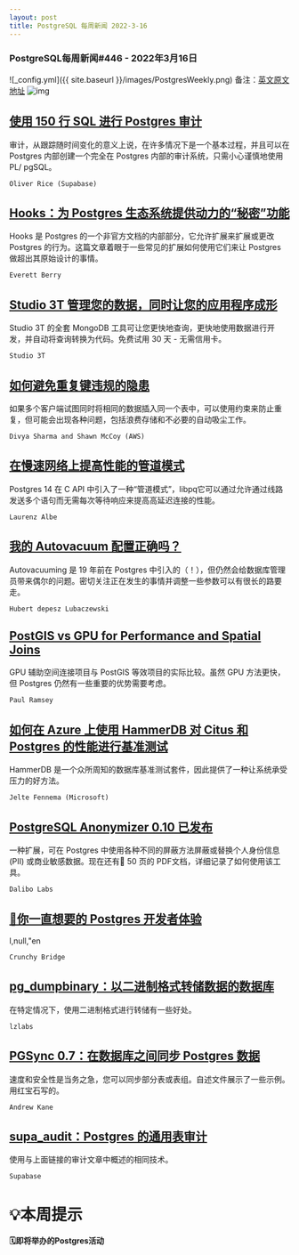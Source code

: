 ```yaml
---
layout: post
title: PostgreSQL 每周新闻 2022-3-16
---
```

### PostgreSQL每周新闻#446 - 2022年3月16日
![_config.yml]({{ site.baseurl }}/images/PostgresWeekly.png)
备注：[英文原文地址](https://postgresweekly.com/issues/446)
![img](https://res.cloudinary.com/cpress/image/upload/w_1280,e_sharpen:60/yjh9mvmvvednofiddgzd.jpg)
## [使用 150 行 SQL 进行 Postgres 审计](https://postgresweekly.com/link/120926/web)
审计，从跟踪随时间变化的意义上说，在许多情况下是一个基本过程，并且可以在 Postgres 内部创建一个完全在 Postgres 内部的审计系统，只需小心谨慎地使用 PL/ pgSQL。


`Oliver Rice (Supabase) `
## [Hooks：为 Postgres 生态系统提供动力的“秘密”功能](https://postgresweekly.com/link/120927/web)
Hooks 是 Postgres 的一个非官方文档的内部部分，它允许扩展来扩展或更改 Postgres 的行为。这篇文章着眼于一些常见的扩展如何使用它们来让 Postgres 做超出其原始设计的事情。


`Everett Berry `
## [Studio 3T 管理您的数据，同时让您的应用程序成形](https://postgresweekly.com/link/120929/web)
Studio 3T 的全套 MongoDB 工具可让您更快地查询，更快地使用数据进行开发，并自动将查询转换为代码。免费试用 30 天 - 无需信用卡。


`Studio 3T `
## [如何避免重复键违规的隐患](https://postgresweekly.com/link/120935/web)
如果多个客户端试图同时将相同的数据插入同一个表中，可以使用约束来防止重复，但可能会出现各种问题，包括浪费存储和不必要的自动吸尘工作。


`Divya Sharma and Shawn McCoy (AWS) `
## [在慢速网络上提高性能的管道模式](https://postgresweekly.com/link/120936/web)
Postgres 14 在 C API 中引入了一种“管道模式”，libpq它可以通过允许通过线路发送多个语句而无需每次等待响应来提高高延迟连接的性能。


`Laurenz Albe `
## [我的 Autovacuum 配置正确吗？](https://postgresweekly.com/link/120937/web)
Autovacuuming 是 19 年前在 Postgres 中引入的（！），但仍然会给数据库管理员带来偶尔的问题。密切关注正在发生的事情并调整一些参数可以有很长的路要走。


`Hubert depesz Lubaczewski `
## [PostGIS vs GPU for Performance and Spatial Joins](https://postgresweekly.com/link/120941/web)
GPU 辅助空间连接项目与 PostGIS 等效项目的实际比较。虽然 GPU 方法更快，但 Postgres 仍然有一些重要的优势需要考虑。


`Paul Ramsey `
## [如何在 Azure 上使用 HammerDB 对 Citus 和 Postgres 的性能进行基准测试](https://postgresweekly.com/link/120942/web)
HammerDB 是一个众所周知的数据库基准测试套件，因此提供了一种让系统承受压力的好方法。


`Jelte Fennema (Microsoft) `
## [PostgreSQL Anonymizer 0.10 已发布](https://postgresweekly.com/link/120944/web)
一种扩展，可在 Postgres 中使用各种不同的屏蔽方法屏蔽或替换个人身份信息 (PII) 或商业敏感数据。现在还有📒 50 页的 PDF文档，详细记录了如何使用该工具。


`Dalibo Labs `
## [🐘你一直想要的 Postgres 开发者体验](https://postgresweekly.com/link/120940/web)
l,null,"en


`Crunchy Bridge `
## [pg_dumpbinary：以二进制格式转储数据的数据库](https://postgresweekly.com/link/120946/web)
在特定情况下，使用二进制格式进行转储有一些好处。


`lzlabs `
## [PGSync 0.7：在数据库之间同步 Postgres 数据](https://postgresweekly.com/link/120948/web)
速度和安全性是当务之急，您可以同步部分表或表组。自述文件展示了一些示例。用红宝石写的。


`Andrew Kane `
## [supa_audit：Postgres 的通用表审计](https://postgresweekly.com/link/120949/web)
使用与上面链接的审计文章中概述的相同技术。


`Supabase `
# 💡本周提示


**🗓即将举办的Postgres活动**
